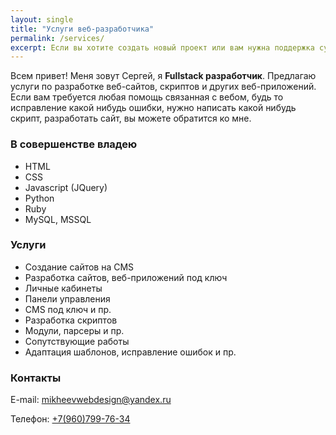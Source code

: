 ```yaml
---
layout: single
title: "Услуги веб-разработчика"
permalink: /services/
excerpt: Если вы хотите создать новый проект или вам нужна поддержка существующего, то пишите, буду рад ответить на любые вопросы.
---
```


Всем привет! Меня зовут Сергей, я **Fullstack разработчик**. Предлагаю услуги по разработке веб-сайтов, скриптов и других веб-приложений.
Если вам требуется любая помощь связанная с вебом, будь то исправление какой нибудь ошибки, нужно написать какой нибудь скрипт, разработать сайт, 
вы можете обратится ко мне.

### В совершенстве владею
- HTML
- CSS
- Javascript (JQuery)
- Python
- Ruby
- MySQL, MSSQL

### Услуги
- Создание сайтов на CMS
- Разработка сайтов, веб-приложений под ключ
- Личные кабинеты
- Панели управления
- CMS под ключ и пр.
- Разработка скриптов
- Модули, парсеры и пр.
- Сопутствующие работы
- Адаптация шаблонов, исправление ошибок и пр.

### Контакты
E-mail: [mikheevwebdesign@yandex.ru](mailto:mikheevwebdesign@yandex.ru)

Телефон: [+7(960)799-76-34](89607997634)
